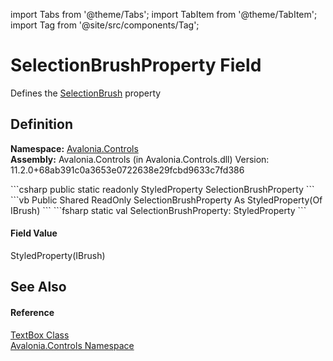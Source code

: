 import Tabs from '@theme/Tabs'; 
import TabItem from '@theme/TabItem'; 
import Tag from '@site/src/components/Tag'; 

# SelectionBrushProperty Field


Defines the <a href="P_Avalonia_Controls_TextBox_SelectionBrush">SelectionBrush</a> property



## Definition
**Namespace:** <a href="N_Avalonia_Controls">Avalonia.Controls</a>  
**Assembly:** Avalonia.Controls (in Avalonia.Controls.dll) Version: 11.2.0+68ab391c0a3653e0722638e29fcbd9633c7fd386

<Tabs groupId="api-code-preview">
<TabItem value="csharp" label="C#">
```csharp
public static readonly StyledProperty<IBrush?> SelectionBrushProperty
```
</TabItem>
<TabItem value="vb" label="VB">
```vb
Public Shared ReadOnly SelectionBrushProperty As StyledProperty(Of IBrush)
```
</TabItem>
<TabItem value="fsharp" label="F#">
```fsharp
static val SelectionBrushProperty: StyledProperty<IBrush>
```
</TabItem>
</Tabs>



#### Field Value
StyledProperty(IBrush)

## See Also


#### Reference
<a href="T_Avalonia_Controls_TextBox">TextBox Class</a>  
<a href="N_Avalonia_Controls">Avalonia.Controls Namespace</a>  
